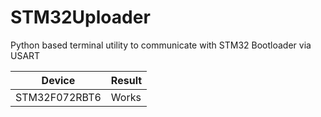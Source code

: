 # STM32Uploader
Python based terminal utility to communicate with STM32 Bootloader via USART


| Device        | Result        |
| ------------- | ------------- |
| STM32F072RBT6  | Works        |
